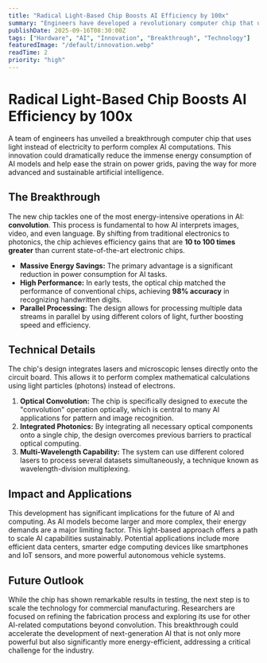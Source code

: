 ```yaml
---
title: "Radical Light-Based Chip Boosts AI Efficiency by 100x"
summary: "Engineers have developed a revolutionary computer chip that uses light instead of electricity for AI computations, achieving up to 100 times greater energy efficiency."
publishDate: 2025-09-16T08:30:00Z
tags: ["Hardware", "AI", "Innovation", "Breakthrough", "Technology"]
featuredImage: "/default/innovation.webp"
readTime: 2
priority: "high"
---
```


# Radical Light-Based Chip Boosts AI Efficiency by 100x

A team of engineers has unveiled a breakthrough computer chip that uses light instead of electricity to perform complex AI computations. This innovation could dramatically reduce the immense energy consumption of AI models and help ease the strain on power grids, paving the way for more advanced and sustainable artificial intelligence.

## The Breakthrough

The new chip tackles one of the most energy-intensive operations in AI: **convolution**. This process is fundamental to how AI interprets images, video, and even language. By shifting from traditional electronics to photonics, the chip achieves efficiency gains that are **10 to 100 times greater** than current state-of-the-art electronic chips.

- **Massive Energy Savings:** The primary advantage is a significant reduction in power consumption for AI tasks.
- **High Performance:** In early tests, the optical chip matched the performance of conventional chips, achieving **98% accuracy** in recognizing handwritten digits.
- **Parallel Processing:** The design allows for processing multiple data streams in parallel by using different colors of light, further boosting speed and efficiency.

## Technical Details

The chip's design integrates lasers and microscopic lenses directly onto the circuit board. This allows it to perform complex mathematical calculations using light particles (photons) instead of electrons.

1.  **Optical Convolution:** The chip is specifically designed to execute the "convolution" operation optically, which is central to many AI applications for pattern and image recognition.
2.  **Integrated Photonics:** By integrating all necessary optical components onto a single chip, the design overcomes previous barriers to practical optical computing.
3.  **Multi-Wavelength Capability:** The system can use different colored lasers to process several datasets simultaneously, a technique known as wavelength-division multiplexing.

## Impact and Applications

This development has significant implications for the future of AI and computing. As AI models become larger and more complex, their energy demands are a major limiting factor. This light-based approach offers a path to scale AI capabilities sustainably. Potential applications include more efficient data centers, smarter edge computing devices like smartphones and IoT sensors, and more powerful autonomous vehicle systems.

## Future Outlook

While the chip has shown remarkable results in testing, the next step is to scale the technology for commercial manufacturing. Researchers are focused on refining the fabrication process and exploring its use for other AI-related computations beyond convolution. This breakthrough could accelerate the development of next-generation AI that is not only more powerful but also significantly more energy-efficient, addressing a critical challenge for the industry.